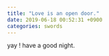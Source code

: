 ```yaml
---
title: "Love is an open door."
date: 2019-06-18 00:52:31 +0900
categories: swords
---
```


yay !
have a good night. 
